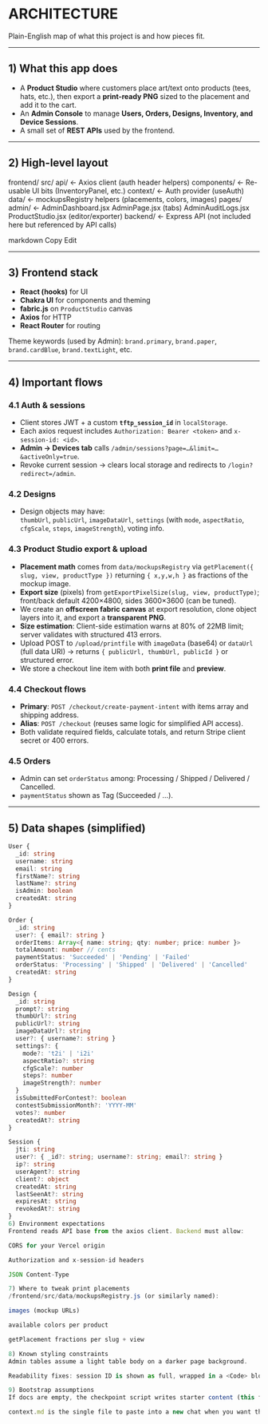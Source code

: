 # ARCHITECTURE

Plain-English map of what this project is and how pieces fit.

---

## 1) What this app does

- A **Product Studio** where customers place art/text onto products (tees, hats, etc.), then export a **print-ready PNG** sized to the placement and add it to the cart.
- An **Admin Console** to manage **Users, Orders, Designs, Inventory, and Device Sessions**.
- A small set of **REST APIs** used by the frontend.

---

## 2) High-level layout

frontend/
src/
api/ ← Axios client (auth header helpers)
components/ ← Re-usable UI bits (InventoryPanel, etc.)
context/ ← Auth provider (useAuth)
data/ ← mockupsRegistry helpers (placements, colors, images)
pages/
admin/ ← AdminDashboard.jsx
AdminPage.jsx (tabs)
AdminAuditLogs.jsx
ProductStudio.jsx (editor/exporter)
backend/ ← Express API (not included here but referenced by API calls)

markdown
Copy
Edit

---

## 3) Frontend stack

- **React (hooks)** for UI
- **Chakra UI** for components and theming
- **fabric.js** on `ProductStudio` canvas
- **Axios** for HTTP
- **React Router** for routing

Theme keywords (used by Admin): `brand.primary`, `brand.paper`, `brand.cardBlue`, `brand.textLight`, etc.

---

## 4) Important flows

### 4.1 Auth & sessions
- Client stores JWT + a custom **`tftp_session_id`** in `localStorage`.
- Each axios request includes `Authorization: Bearer <token>` and `x-session-id: <id>`.
- **Admin → Devices tab** calls `/admin/sessions?page=…&limit=…&activeOnly=true`.
- Revoke current session → clears local storage and redirects to `/login?redirect=/admin`.

### 4.2 Designs
- Design objects may have:  
  `thumbUrl`, `publicUrl`, `imageDataUrl`, `settings` (with `mode`, `aspectRatio`, `cfgScale`, `steps`, `imageStrength`), voting info.

### 4.3 Product Studio export & upload
- **Placement math** comes from `data/mockupsRegistry` via `getPlacement({ slug, view, productType })` returning `{ x,y,w,h }` as fractions of the mockup image.
- **Export size** (pixels) from `getExportPixelSize(slug, view, productType)`; front/back default 4200×4800, sides 3600×3600 (can be tuned).
- We create an **offscreen fabric canvas** at export resolution, clone object layers into it, and export a **transparent PNG**.
- **Size estimation**: Client-side estimation warns at 80% of 22MB limit; server validates with structured 413 errors.
- Upload POST to `/upload/printfile` with `imageData` (base64) or `dataUrl` (full data URI) → returns `{ publicUrl, thumbUrl, publicId }` or structured error.
- We store a checkout line item with both **print file** and **preview**.

### 4.4 Checkout flows
- **Primary**: `POST /checkout/create-payment-intent` with items array and shipping address.
- **Alias**: `POST /checkout` (reuses same logic for simplified API access).
- Both validate required fields, calculate totals, and return Stripe client secret or 400 errors.

### 4.5 Orders
- Admin can set `orderStatus` among: Processing / Shipped / Delivered / Cancelled.
- `paymentStatus` shown as Tag (Succeeded / …).

---

## 5) Data shapes (simplified)

```ts
User {
  _id: string
  username: string
  email: string
  firstName?: string
  lastName?: string
  isAdmin: boolean
  createdAt: string
}

Order {
  _id: string
  user?: { email?: string }
  orderItems: Array<{ name: string; qty: number; price: number }>
  totalAmount: number // cents
  paymentStatus: 'Succeeded' | 'Pending' | 'Failed'
  orderStatus: 'Processing' | 'Shipped' | 'Delivered' | 'Cancelled'
  createdAt: string
}

Design {
  _id: string
  prompt?: string
  thumbUrl?: string
  publicUrl?: string
  imageDataUrl?: string
  user?: { username?: string }
  settings?: {
    mode?: 't2i' | 'i2i'
    aspectRatio?: string
    cfgScale?: number
    steps?: number
    imageStrength?: number
  }
  isSubmittedForContest?: boolean
  contestSubmissionMonth?: 'YYYY-MM'
  votes?: number
  createdAt?: string
}

Session {
  jti: string
  user?: { _id?: string; username?: string; email?: string }
  ip?: string
  userAgent?: string
  client?: object
  createdAt: string
  lastSeenAt?: string
  expiresAt: string
  revokedAt?: string
}
6) Environment expectations
Frontend reads API base from the axios client. Backend must allow:

CORS for your Vercel origin

Authorization and x-session-id headers

JSON Content-Type

7) Where to tweak print placements
/frontend/src/data/mockupsRegistry.js (or similarly named):

images (mockup URLs)

available colors per product

getPlacement fractions per slug + view

8) Known styling constraints
Admin tables assume a light table body on a darker page background.

Readability fixes: session ID is shown as full, wrapped in a <Code> block; checkboxes use black when checked; “Auto-refresh” uses black text and white text inside the dropdown.

9) Bootstrap assumptions
If docs are empty, the checkpoint script writes starter content (this file and friends).

context.md is the single file to paste into a new chat when you want the assistant to be “caught up”
